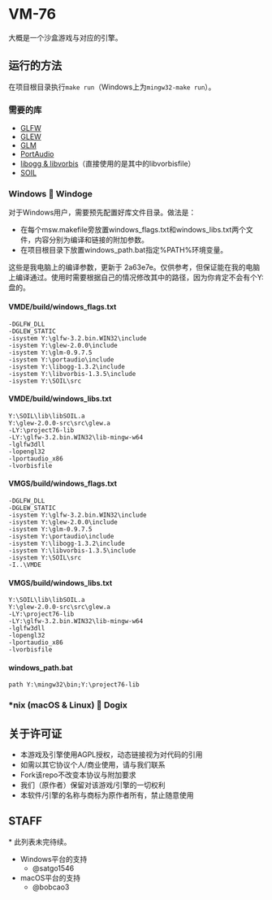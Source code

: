 # VM-76
大概是一个沙盒游戏与对应的引擎。

## 运行的方法
在项目根目录执行`make run`（Windows上为`mingw32-make run`）。

### 需要的库
* [GLFW](http://www.glfw.org/)
* [GLEW](http://glew.sourceforge.net/)
* [GLM](http://glm.g-truc.net/)
* [PortAudio](http://www.portaudio.com)
* [libogg & libvorbis](https://xiph.org/downloads/)（直接使用的是其中的libvorbisfile）
* [SOIL](http://www.lonesock.net/soil.html)

### Windows :dog: Windoge
对于Windows用户，需要预先配置好库文件目录。做法是：

* 在每个msw.makefile旁放置windows_flags.txt和windows_libs.txt两个文件，内容分别为编译和链接的附加参数。
* 在项目根目录下放置windows_path.bat指定%PATH%环境变量。

这些是我电脑上的编译参数，更新于 2a63e7e。仅供参考，但保证能在我的电脑上编译通过。使用时需要根据自己的情况修改其中的路径，因为你肯定不会有个Y:盘的。

#### VMDE/build/windows_flags.txt
```
-DGLFW_DLL
-DGLEW_STATIC
-isystem Y:\glfw-3.2.bin.WIN32\include
-isystem Y:\glew-2.0.0\include
-isystem Y:\glm-0.9.7.5
-isystem Y:\portaudio\include
-isystem Y:\libogg-1.3.2\include
-isystem Y:\libvorbis-1.3.5\include
-isystem Y:\SOIL\src
```

#### VMDE/build/windows_libs.txt
```
Y:\SOIL\lib\libSOIL.a
Y:\glew-2.0.0-src\src\glew.a
-LY:\project76-lib
-LY:\glfw-3.2.bin.WIN32\lib-mingw-w64
-lglfw3dll
-lopengl32
-lportaudio_x86
-lvorbisfile
```

#### VMGS/build/windows_flags.txt
```
-DGLFW_DLL
-DGLEW_STATIC
-isystem Y:\glfw-3.2.bin.WIN32\include
-isystem Y:\glew-2.0.0\include
-isystem Y:\glm-0.9.7.5
-isystem Y:\portaudio\include
-isystem Y:\libogg-1.3.2\include
-isystem Y:\libvorbis-1.3.5\include
-isystem Y:\SOIL\src
-I..\VMDE
```

#### VMGS/build/windows_libs.txt
```
Y:\SOIL\lib\libSOIL.a
Y:\glew-2.0.0-src\src\glew.a
-LY:\project76-lib
-LY:\glfw-3.2.bin.WIN32\lib-mingw-w64
-lglfw3dll
-lopengl32
-lportaudio_x86
-lvorbisfile
```

#### windows_path.bat
```batch
path Y:\mingw32\bin;Y:\project76-lib
```

### *nix (macOS & Linux) :dog: Dogix

## 关于许可证
* 本游戏及引擎使用AGPL授权，动态链接视为对代码的引用
* 如需以其它协议个人/商业使用，请与我们联系
* Fork该repo不改变本协议与附加要求
* 我们（原作者）保留对该游戏/引擎的一切权利
* 本软件/引擎的名称与商标为原作者所有，禁止随意使用

## STAFF
\* 此列表未完待续。

* Windows平台的支持
	* @satgo1546
* macOS平台的支持
	* @bobcao3
